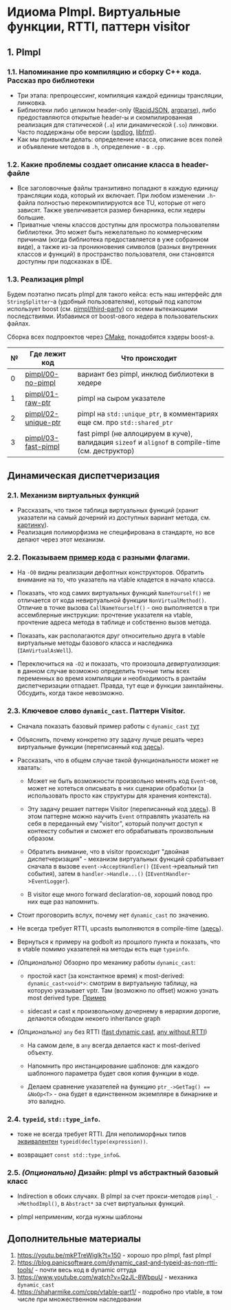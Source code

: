 # Идиома PImpl. Виртуальные функции, RTTI, паттерн visitor

## 1. PImpl

### 1.1. Напоминание про компиляцию и сборку C++ кода. Рассказ про библиотеки

* Три этапа: препроцессинг, компиляция каждой единицы трансляции, линковка.
* Библиотеки либо целиком header-only ([RapidJSON](https://github.com/Tencent/rapidjson), [argparse](https://github.com/p-ranav/argparse)), либо предоставляются открытые header-ы и скомпилированная реализация для статической (`.a`) или динамической (`.so`) линковки. Часто поддержаны обе версии ([spdlog](https://github.com/gabime/spdlog), [libfmt](https://github.com/fmtlib/fmt)).
* Как мы привыкли делать: определение класса, описание всех полей и объявление методов в `.h`, определение - в `.cpp`.

### 1.2. Какие проблемы создает описание класса в header-файле

* Все заголовочные файлы транзитивно попадают в каждую единицу трансляции кода, который их включает. При любом изменении `.h`-файла полностью перекомпилируются все TU, которые от него зависят. Также увеличивается размер бинарника, если хедеры большие.
* Приватные члены классов доступны для просмотра пользователям библиотеки. Это может быть нежелательно по коммерческим причинам (когда библиотека предоставляется в уже собранном виде), а также из-за проникновения символов (разных внутренних классов и функций) в пространство пользователя, они становятся доступны при подсказках в IDE.

### 1.3. Реализация pImpl

Будем поэтапно писать pImpl для такого кейса: есть наш интерфейс для `StringSplitter`-а (удобный пользователям), который
под капотом использует boost (см. [pimpl/third-party](pimpl/third-party)) со всеми вытекающими последствиями. Избавимся
от boost-ового хедера в пользовательских файлах.

Сборка всех подпроектов через [CMake](pimpl/CMakeLists.txt), понадобятся хэдеры boost-а.

| №  | Где лежит код                              | Что происходит                                                                                      |
|----|--------------------------------------------|-----------------------------------------------------------------------------------------------------|
| 0  | [pimpl/00-no-pimpl](pimpl/00-no-pimpl)     | вариант без pimpl, инклюд библиотеки в хедере                                                       |
| 1  | [pimpl/01-raw-ptr](pimpl/01-raw-ptr)       | pimpl на сыром указателе                                                                            |
| 2  | [pimpl/02-unique-ptr](pimpl/02-unique-ptr) | pimpl на `std::unique_ptr`, в комментариях еще см. про `std::shared_ptr`                            |
| 3  | [pimpl/03-fast-pimpl](pimpl/03-fast-pimpl) | fast pimpl (не аллоцируем в куче), валидация `sizeof` и `alignof` в compile-time (см. деструктор)   |

## Динамическая диспетчеризация

### 2.1. Механизм виртуальных функций

* Рассказать, что такое таблица виртуальных функций (хранит указатели на самый дочерний из доступных вариант метода, см. [картинку](images/vtable.png)).
* Реализация полиморфизма не специфирована в стандарте, но все делают через этот механизм.

### 2.2. Показываем [пример кода](https://godbolt.org/z/95WfsEz51) с разными флагами.

* На `-O0` видны реализации дефолтных конструкторов. Обратить внимание на то, что указатель на vtable кладется в начало класса.

* Показать, что код самих виртуальных функций `NameYourself()` не отличается от кода невиртуальной функции `NonVirtualMethod()`. Отличие в точке вызова `CallNameYourself()` - оно выполняется в три ассемблерные инструкции: прочтение указателя на vtable, прочтение адреса метода в таблице и собственно вызов метода.

* Показать, как располагаются друг относительно друга в vtable виртуальные методы базового класса и наследника (`IAmVirtualAsWell`).

* Переключиться на `-O2` и показать, что произошла _девиртуализация_: в данном случае возможно определить точные типы всех переменных во время компиляции и необходимость в рантайм диспетчеризации отпадает. Правда, тут еще и функции заинлайнены. Обсудить, когда такое невозможно.
  
### 2.3. Ключевое слово `dynamic_cast`. Паттерн Visitor.

* Сначала показать базовый пример работы с `dynamic_cast` [тут](01-event-dispatcher-dynamic-cast.cpp)

* Объяснить, почему конкретно эту задачу лучше решать через виртуальные функции (переписанный код [здесь](02-event-dispatcher-virtual-functions.cpp)).

* Рассказать, что в общем случае такой функциональности может не хватать:

  - Может не быть возможности произвольно менять код `Event`-ов, может не хотеться описывать в них сценарии обработки (а использовать просто как структуры для хранения контекста).

  - Эту задачу решает паттерн Visitor (переписанный код [здесь](03-event-dispatcher-visitor.cpp)). В этом паттерне можно научить `Event` отправлять указатель на себя в переданный ему "visitor", который получит доступ к контексту события и сможет его обрабатывать произвольным образом.
  
  - Обратить внимание, что в visitor происходит "двойная диспетчеризация" - механизм виртуальных функций срабатывает сначала в вызове `event->AcceptHandler()` (`IEvent`->реальный тип события), затем в `handler->Handle...()` (`IEventHandler`->`EventLogger`).
  
  - В visitor еще много forward declaration-ов, хороший повод про них еще раз напомнить.
  
* Стоит проговорить вслух, почему нет `dynamic_cast` по значению.

* Не всегда требует RTTI, upcasts выполняются в compile-time ([здесь](04-dynamic-cast.cpp)).

* Вернуться к примеру на godbolt из прошлого пункта и показать, что в vtable помимо указателей на методы есть еще `typeinfo`.
  
* _(Опционально)_ Обзорно про механику работы `dynamic_cast`:
  
  - простой каст (за константное время) к most-derived: `dynamic_cast<void*>`: смотрим в виртуальную таблицу, на которую указывает vptr. Там (возможно по offset) можно узнать most derived type. [Пример](05-dynamic-cast-voidptr.cpp)
    
  - sidecast и cast к произвольному дочернему в иерархии дорогие, делаются обходом некоего inheritance graph

* _(Опционально)_ `any` без RTTI ([fast dynamic cast](06-fast-dynamic-cast.cpp), [any without RTTI](07-any-no-rtti.cpp))

  - На самом деле, в `any` всегда делается каст к most-derived объекту.
  
  - Напомнить про инстанцирование шаблонов: для каждого шаблонного параметра будет своя копия функции в коде.
  
  - Делаем сравнение указателей на функцию `ptr_->GetTag() == &NoOp<T>` - она будет в единственном экземпляре в бинарнике и это валидно.

### 2.4. `typeid`, `std::type_info`.

* тоже не всегда требует RTTI. Для неполиморфных типов [эквивалентен](08-typeid-no-rtti.cpp) `typeid(decltype(expression))`.

* возвращает `const std::type_info&`.

### 2.5. _(Опционально)_ Дизайн: pImpl vs абстрактный базовый класс

* Indirection в обоих случаях. В pImpl за счет прокси-методов `pimpl_->MethodImpl()`, в `Abstract*` за счет виртуальных функций.

* pImpl неприменим, когда нужны шаблоны

## Дополнительные материалы

1) https://youtu.be/mkPTreWiglk?t=150 - хорошо про pImpl, fast pImpl
2) https://blog.panicsoftware.com/dynamic_cast-and-typeid-as-non-rtti-tools/ - почти весь код в dynamic оттуда
3) https://www.youtube.com/watch?v=QzJL-8WbpuU - механика `dynamic_cast`
4) https://shaharmike.com/cpp/vtable-part1/ - подробно про vtable, в том числе при множественном наследовании
